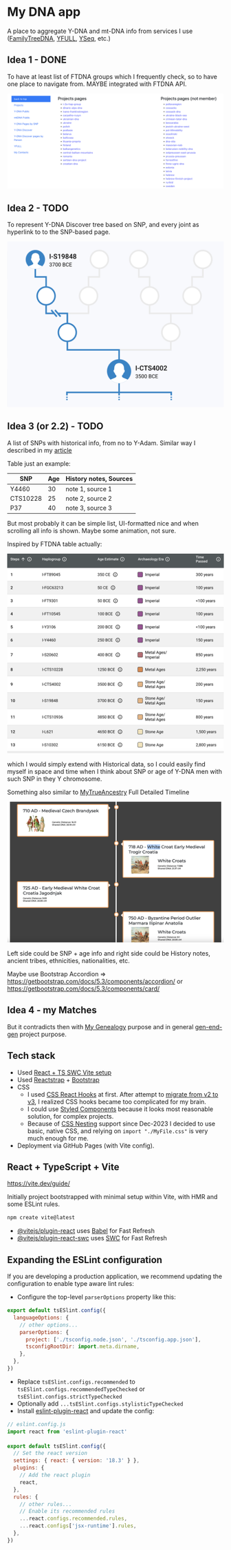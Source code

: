 My DNA app
===
A place to aggregate Y-DNA and mt-DNA info from services I use ([FamilyTreeDNA](https://www.familytreedna.com/), [YFULL](https://www.yfull.com/), [YSeq](https://www.yseq.net/), etc.)

## Idea 1 - DONE

To have at least list of FTDNA groups which I frequently check, so to have one place to navigate from. MAYBE integrated with FTDNA API.

![img1](images/my-dna-nov-2024.png)

## Idea 2 - TODO

To represent Y-DNA Discover tree based on SNP, and every joint as hyperlink to to the SNP-based page.

![img2](./images/ftdna-ydna-idea-jan-2024.png)


## Idea 3 (or 2.2) - TODO

A list of SNPs with historical info, from no to Y-Adam. Similar way I described in my [article](https://lundiak.wordpress.com/2023/08/07/from-ydna-adam-to-andrii-haplogroup-i2a-globetrekker/)

Table just an example:

| SNP     | Age | History notes, Sources      |
|----------|-----|-----------------|
| Y4460 | 30  | note 1, source 1 |
| CTS10228 | 25  | note 2, source 2 |
| P37 | 40  | note 3, source 3 |

But most probably it can be simple list, UI-formatted nice and when scrolling all info is shown. Maybe some animation, not sure.

Inspired by FTDNA table actually:

![img3](images/ftdna-ancestral-path.png)

which I would simply extend with Historical data, so I could easily find myself in space and time when I think about SNP or age of Y-DNA men with such SNP in they Y chromosome.

Something also similar to [MyTrueAncestry](https://mytrueancestry.com/) Full Detailed Timeline

![img4](images/my-true-ancestry-example.png)

Left side could be SNP + age info and right side could be History notes, ancient tribes, ethnicities, nationalities, etc.

Maybe use Bootstrap Accordion => https://getbootstrap.com/docs/5.3/components/accordion/
or https://getbootstrap.com/docs/5.3/components/card/


## Idea 4 - my Matches
But it contradicts then with [My Genealogy](https://github.com/alundiak/my-genealogy) purpose and in general [gen-end-gen](https://github.com/alundiak/gen-and-gen) project purpose.

## Tech stack

- Used [React + TS SWC Vite setup ](https://vitejs.dev/guide/#scaffolding-your-first-vite-project)
- Used [Reactstrap](https://reactstrap.github.io) + [Bootstrap](https://getbootstrap.com)
- CSS
  - I used [CSS React Hooks](https://css-hooks.com/docs/react/configuration) at first. After attempt to [migrate from v2 to v3](https://css-hooks.com/docs/migration/v3/), I realized CSS hooks became too complicated for my brain.
  - I could use [Styled Components](https://github.com/styled-components/styled-components) because it looks most reasonable solution, for complex projects.
  - Because of [CSS Nesting](https://caniuse.com/css-nesting) support since Dec-2023 I decided to use basic, native CSS, and relying on `import "./MyFile.css"` is very much enough for me.
- Deployment via GitHub Pages (with Vite config).


## React + TypeScript + Vite

https://vite.dev/guide/

Initially project bootstrapped with minimal setup within Vite, with HMR and some ESLint rules.

```sh
npm create vite@latest
```

- [@vitejs/plugin-react](https://github.com/vitejs/vite-plugin-react/blob/main/packages/plugin-react/README.md) uses [Babel](https://babeljs.io/) for Fast Refresh
- [@vitejs/plugin-react-swc](https://github.com/vitejs/vite-plugin-react-swc) uses [SWC](https://swc.rs/) for Fast Refresh

## Expanding the ESLint configuration

If you are developing a production application, we recommend updating the configuration to enable type aware lint rules:

- Configure the top-level `parserOptions` property like this:

```js
export default tsESlint.config({
  languageOptions: {
    // other options...
    parserOptions: {
      project: ['./tsconfig.node.json', './tsconfig.app.json'],
      tsconfigRootDir: import.meta.dirname,
    },
  },
})
```

- Replace `tsESlint.configs.recommended` to `tsESlint.configs.recommendedTypeChecked` or `tsESlint.configs.strictTypeChecked`
- Optionally add `...tsESlint.configs.stylisticTypeChecked`
- Install [eslint-plugin-react](https://github.com/jsx-eslint/eslint-plugin-react) and update the config:

```js
// eslint.config.js
import react from 'eslint-plugin-react'

export default tsESlint.config({
  // Set the react version
  settings: { react: { version: '18.3' } },
  plugins: {
    // Add the react plugin
    react,
  },
  rules: {
    // other rules...
    // Enable its recommended rules
    ...react.configs.recommended.rules,
    ...react.configs['jsx-runtime'].rules,
  },
})
```
